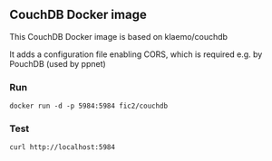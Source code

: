 ## CouchDB Docker image

This CouchDB Docker image is based on klaemo/couchdb

It adds a configuration file enabling CORS, which is required e.g. by PouchDB (used by ppnet)

### Run 

```
docker run -d -p 5984:5984 fic2/couchdb
```

### Test

```
curl http://localhost:5984
```

